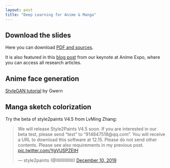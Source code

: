 ```yaml
---
layout: post
title: "Deep Learning for Anime & Manga"
---
```


## Download the slides

Here you can download [PDF and sources](https://drive.google.com/drive/u/0/folders/1nNEvsX1RPU117X37a39foPJkMg6bjm2r).

It is also featured in this [blog post](https://research.mangaki.fr/2018/07/15/ai-for-manga-and-anime/) from our keynote at Anime Expo, where you can access all research articles.

## Anime face generation

[StyleGAN tutorial](https://www.gwern.net/Faces) by Gwern

## Manga sketch colorization

Try the beta of style2paints V4.5 from LvMing Zhang:

<blockquote class="twitter-tweet"><p lang="en" dir="ltr">We will release Style2Paints V4.5 soon. If you are interested in our beta test, please send “test” to “914847518@qq.com”. You will receive a URL to download this software at 12.15. Please do not send other contents. Please see also requirements in my previous post. <a href="https://t.co/YgVUSPZEtH">pic.twitter.com/YgVUSPZEtH</a></p>&mdash; style2paints (@IlIIlIIIllIllII) <a href="https://twitter.com/IlIIlIIIllIllII/status/1204279692099870722?ref_src=twsrc%5Etfw">December 10, 2019</a></blockquote> <script async src="https://platform.twitter.com/widgets.js" charset="utf-8"></script>
